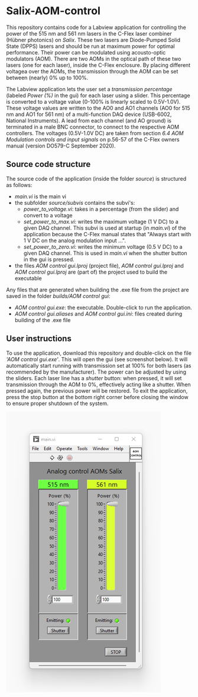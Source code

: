 # Salix-AOM-control

This repository contains code for a Labview application for controlling the power of the 515 nm and 561 nm lasers in the C-Flex laser combiner (Hübner photonics) on _Salix_. These two lasers are Diode-Pumped Solid State (DPPS) lasers and should be run at maximum power for optimal performance. Their power can be modulated using acousto-optic modulators (AOM). There are two AOMs in the optical path of these two lasers (one for each laser), inside the C-Flex enclosure. By placing different voltagea over the AOMs, the transmission through the AOM can be set between (nearly) 0% up to 100%.

The Labview application lets the user set a _transmission percentage_ (labeled _Power (%)_ in the gui) for each laser using a slider. This percentage is converted to a voltage value (0-100% is linearly scaled to 0.5V-1.0V). These voltage values are written to the AO0 and AO1 channels (AO0 for 515 nm and AO1 for 561 nm) of a multi-function DAQ device (USB-6002, National Instruments). A lead from each channel (and AO ground) is terminated in a male BNC connector, to connect to the respective AOM controllers. The voltages (0.5V-1.0V DC) are taken from section _6.4 AOM Modulation controls and input signals_ on p.56-57 of the C-Flex owners manual (version DO579-C September 2020).


## Source code structure

The source code of the application (inside the folder _source_) is structured as follows:
* _main.vi_ is the main vi
* the subfolder _source/subvis_ contains the subvi's:
    * _power_to_voltage.vi_: takes in a percentage (from the slider) and convert to a voltage
    * _set_power_to_max.vi_: writes the maximum voltage (1 V DC) to a given DAQ channel. This subvi is used at startup (in _main.vi_) of the application because the C-Flex manual states that "Always start with 1 V DC on the analog modulation input ...".
    * _set_power_to_zero.vi_: writes the minimum voltage (0.5 V DC) to a given DAQ channel. This is used in _main.vi_ when the shutter button in the gui is pressed.
* the files _AOM control gui.lproj_ (project file), _AOM control gui.lproj_  and _AOM control gui.lproj_ are (part of) the project used to build the executable

Any files that are generated when building the .exe file from the project are saved in the folder _builds/AOM control gui_:
* _AOM control gui.exe_: the executable. Double-click to run the application.
* _AOM control gui.aliases_ and _AOM control gui.ini_: files created during building of the .exe file


## User instructions

To use the application, download this repository and double-click on the file _'AOM control gui.exe'_. This will open the gui (see screenshot below). It will automatically start running with transmission set at 100% for both lasers (as recommended by the manufacturer). The power can be adjusted by using the sliders. Each laser line has a _shutter_ button: when pressed, it will set transmission through the AOM to 0%, effectively acting like a shutter. When pressed again, the previous power will be restored. To exit the application, press the stop button at the bottom right corner before closing the window to ensure proper shutdown of the system.

![This is an image of the gui.](docs/gui_screenshot.png)
